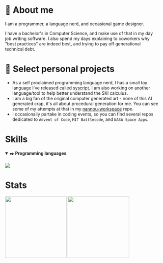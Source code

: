 <!--
Welcome to my README.
Eventually I will put something hidden here in the comments.
Until that point, congrats on realizing I would probably put something here!
-->

# 🦉 About me

I am a programmer, a language nerd, and occasional game designer.

I have a bachelor's in Computer Science, and make use of that in my day job writing software. I also spend my days explaining to coworkers why "best practices" are indeed best, and trying to pay off generational technical debt.


# 🌱 Select personal projects

- As a self proclaimed programming language nerd, I has a small toy language I've released called [syscript](https://github.com/SLaGrave/syscript). I am also working on another language/tool to help better understand the SKI calculus.
- I am a big fan of the original computer generated art - none of this AI generated crap, it's all about procedural generation for me. You can see some of my attempts at that in my [nannou-workspace](https://github.com/SLaGrave/nannou-workspace) repo.
- I occasionally partake in coding events, so you can find several repos dedicated to `Advent of Code`, `MIT Battlecode`, and `NASA Space Apps`.

# Skills

<details open>
  <summary><b>✒️ Programming languages</b></summary>
  <br>
  <img src="https://skillicons.dev/icons?i=python,rust,java,c,cpp,svelte">
</details>


# Stats

<a><img align="center" height=200 src="https://github-readme-stats.vercel.app/api?username=SLaGrave&show_icons=true&theme=synthwave&hide_rank=true"></a>
<a><img align="center" height=200 src="https://github-readme-stats.vercel.app/api/top-langs/?username=SLaGrave&hide=html&layout=donut&theme=synthwave"></a>
